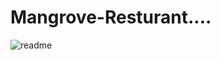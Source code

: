 # Mangrove-Resturant....
![readme](https://github.com/eddiemws/Mangrove-Resturant/assets/106661971/cefa4c1b-45f4-4b2a-89f8-bdafd2e0d136)
